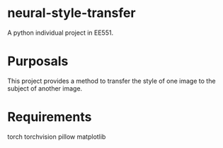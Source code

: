 # neural-style-transfer
A python individual project in EE551.

# Purposals
This project provides a method to transfer the style of one image to the subject of another image.

# Requirements
torch
torchvision
pillow
matplotlib
